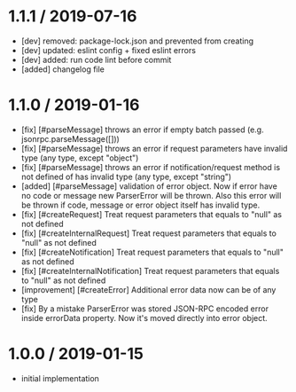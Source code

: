 1.1.1 / 2019-07-16
==================
 - [dev] removed: package-lock.json and prevented from creating
 - [dev] updated: eslint config + fixed eslint errors
 - [dev] added: run code lint before commit
 - [added] changelog file
 
1.1.0 / 2019-01-16
==================
 - [fix] [#parseMessage] throws an error if empty batch passed (e.g. jsonrpc.parseMessage([]))
 - [fix] [#parseMessage] throws an error if request parameters have invalid type (any type, except "object")
 - [fix] [#parseMessage] throws an error if notification/request method is not defined of has invalid type (any type, except "string")
 - [added] [#parseMessage] validation of error object. Now if error have no code or message new ParserError will be thrown. Also this error will be thrown if code, message or error object itself has invalid type.
 - [fix] [#createRequest] Treat request parameters that equals to "null" as not defined
 - [fix] [#createInternalRequest] Treat request parameters that equals to "null" as not defined
 - [fix] [#createNotification] Treat request parameters that equals to "null" as not defined
 - [fix] [#createInternalNotification] Treat request parameters that equals to "null" as not defined
 - [improvement] [#createError] Additional error data now can be of any type
 - [fix] By a mistake ParserError was stored JSON-RPC encoded error inside errorData property. Now it's moved directly into error object.
 
 1.0.0 / 2019-01-15
 ==================
  - initial implementation